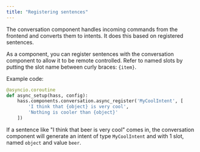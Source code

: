 ```yaml
---
title: "Registering sentences"
---
```


The conversation component handles incoming commands from the frontend and converts them to intents. It does this based on registered sentences.

As a component, you can register sentences with the conversation component to allow it to be remote controlled. Refer to named slots by putting the slot name between curly braces: `{item}`.

Example code:

```python
@asyncio.coroutine
def async_setup(hass, config):
    hass.components.conversation.async_register('MyCoolIntent', [
        'I think that {object} is very cool',
        'Nothing is cooler than {object}'
    ])
```

If a sentence like "I think that beer is very cool" comes in, the conversation component will generate an intent of type `MyCoolIntent` and with 1 slot, named `object` and value `beer`.
